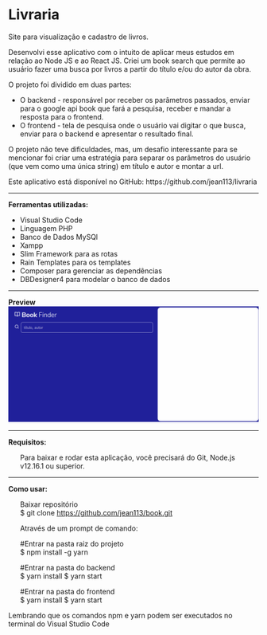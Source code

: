 ﻿# Livraria
Site para visualização e cadastro de livros.

<p>
Desenvolvi esse aplicativo com o intuito de aplicar meus estudos em relação ao Node JS e ao React JS.
Criei um book search que permite ao usuário fazer uma busca por livros a partir do título e/ou do autor da obra.</br>

O projeto foi dividido em duas partes: </br>
<ul>
  <li>O backend - responsável por receber os parâmetros passados, enviar para o google api book que fará a pesquisa, receber e mandar a resposta para o frontend.</li>
  <li>O frontend - tela de pesquisa onde o usuário vai digitar o que busca, enviar para o backend e apresentar o resultado final.</li>
</ul>
O projeto não teve dificuldades, mas, um desafio interessante para se mencionar foi criar uma estratégia para separar os parâmetros do usuário 
(que vem como uma única string) em título e autor e montar a url.
</p>

<p>
Este aplicativo está disponível no GitHub: https://github.com/jean113/livraria
</p>

<hr/>
<b>Ferramentas utilizadas:</b>

<ul>
  <li>Visual Studio Code</li>
  <li>Linguagem PHP </li>
  <li>Banco de Dados MySQl</li>
  <li>Xampp</li>	
  <li>Slim Framework para as rotas</li>
  <li>Rain Templates para os templates</li>
  <li>Composer para gerenciar as dependências</li>
  <li>DBDesigner4 para modelar o banco de dados</li>
</ul>

</p>

<hr/>

<p>

<b>Preview</b></br>
<img src = "https://github.com/jean113/book/blob/master/frontend/src/assets/apresentacao.gif" />

</p>

<hr/>

<p>
<b>Requisitos:</b><br/>
<ul>Para baixar e rodar esta aplicação, você precisará  do Git, Node.js v12.16.1 ou superior.</ul>
</p>

<hr/>

<p>
<b>Como usar:</b><br/>
<ul>

Baixar repositório</br>
$ git clone https://github.com/jean113/book.git</br>

Através de um prompt de comando:

#Entrar na pasta raiz do projeto </br>
$ npm install -g yarn

#Entrar na pasta do backend</br>
$ yarn install
$ yarn start

#Entrar na pasta do frontend</br>
$ yarn install
$ yarn start

</ul>

Lembrando que os comandos npm e yarn podem ser executados no terminal do Visual Studio Code
</p>


